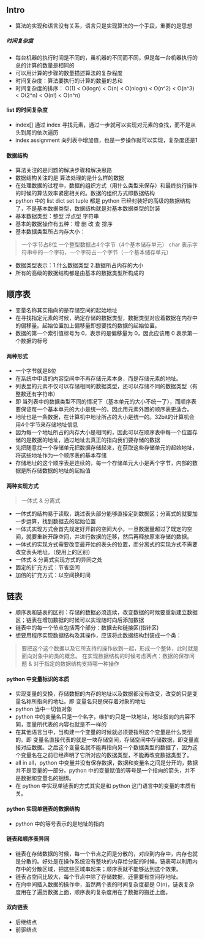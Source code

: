 ## Intro
+ 算法的实现和语言没有关系，语言只是实现算法的一个手段，重要的是思想
##### 时间复杂度
+ 每台机器的执行时间是不同的，虽机器的不同而不同，但是每一台机器执行的总的计算的数量是相同的
+ 可以用计算的步骤的数量描述算法的复杂程度
+ 时间复杂度：算法要执行的计算的数量的总和
+ 时间复杂度的排序：
O(1) < O(logn) < O(n) < O(nlogn) < O(n^2) < O(n^3) < O(2^n) < O(n!) < O(n^n)
#### list 的时间复杂度
+ index[] 通过 index 寻找元素，通过一步就可以实现对元素的查找，而不是从头到尾的依次遍历
+ index assignment 向列表中增加值，也是一步操作就可以实现，复杂度还是1
#### 数据结构
+ 算法关注的是问题的解决步骤和解决思路
+ 数据结构关注的是 算法处理的是什么样的数据
+ 在处理数据的过程中，数据的组织方式（用什么类型来保存）和最终执行操作的时候的算法效率紧密相关的。数据的组织方式即数据结构
+ python 中的 list dict set tuple 都是 python 已经封装好的高级的数据结构了，不是基本数据类型，数据结构就是对基本数据类型的封装
+ 基本数据类型：整型 浮点型 字符串
+ 基本的数据操作有五种：增 删 改 查 排序
+ 基本数据类型所占内存大小：
> 一个字节占8位
> 一个整型数据占4个字节（4个基本储存单元）
char 表示字符串中的一个字符，一个字符占一个字节（一个基本储存单元）
+ 数据类型表示：1.什么数据类型 2.数据所占内存的大小
+ 所有的高级的数据结构都是由基本的数据类型所构成的

## 顺序表
+ 变量名称其实指向的是存储空间的起始地址
+ 在寻找指定元素的时候，确定存储的数据类型，数据类型对应着数据在内存中的偏移量。起始位置加上偏移量即想要找的数据的起始位置。
+ 数据的第一个索引值标号为 0，表示的是偏移量为 0，因此应该用 0 表示第一个数据的标号
#### 两种形式
+ 一个字节就是8位 
+ 在系统中申请的内容空间中不再存储元素本身，而是存储元素的地址。
+ 列表里的元素不仅可以存储相同的数据类型，还可以存储不同的数据类型（有整数还有字符串）
+ 即 当列表中的数据类型不同的情况下（基本单元的大小不统一了），而顺序表要保证每一个基本单元的大小是统一的，因此用元素外置的顺序表更适合。
+ 地址也是一条数据，在计算机中地址所占的大小是统一的。32bit的计算机会用4个字节来存储地址信息
+ 因为每一个地址所占的内存大小是相同的，因此可以在顺序表中每一个位置存储的是数据的地址，通过地址去真正的指向我们要存储的数据
+ 先把随意找一个存储单元把数据存储起来，在获取这些存储单元的起始地址，将这些地址作为一个顺序表的基本存储
+ 存储地址的这个顺序表是连续的，每一个存储单元大小是两个字节，内部的数据是所存储数据的地址的起始值
#### 两种实现方式
> 一体式 & 分离式
+ 一体式的结构易于读取，跳过表头部分能够直接定到数据区；分离式的就要加一步运算，找到数据去的起始位置
+ 一体式实现方式会首先规定好开辟的空间大小，一旦数据量超过了既定的空间，就要重新开辟空间，并进行数据的迁移，然后再释放原来存储的数据。
+ 一体式的实现方式需要改变最开始的表头的位置，而分离式的实现方式不需要改变表头地址。（使用上的区别）
+ 一体式 & 分离式实现方式的异同之处
+ 固定的扩充方式：节省空间
+ 加倍的扩充方式：以空间换时间

## 链表
+ 顺序表和链表的区别：存储的数据必须连续，改变数据的时候要重新建立数据区；链表在增加数据的时候可以实现随时向后添加数据
+ 链表中的每一个节点包括两个部分：数据去和链接区(指针区)
+ 想要用程序实现数据结构及其操作，应该将此数据结构封装成一个类：
> 要把这个这个数据以及它所支持的操作放到一起，形成一个整体，此时就是面向对象中的类的概念。
> 在实现数据结构的时候考虑两点：数据的保存问题 & 对于指定的数据结构支持哪一种操作
#### python 中变量标识的本质
+ 实现变量的交换，存储数据的内存的地址以及数据都没有改变，改变的只是变量名称所指向的地址。即 变量名只是保存着对象的地址
+ python 当中一切皆对象
+ python 中的变量名只是一个名字，维护的只是一块地址，地址指向的内容不同，变量所代表的内容也就是不一样的
+ 在其他语言当中，当构建一个变量的时候就必须要指明这个变量是什么类型的。即 变量名直接代表的就是一块存储空间，存储空间中存储数据，即变量直接对应数据。之后这个变量名就不能再指向另一个数据类型的数据了，因为这个变量名在之前已经声明了它所对应的数据类型，不能再改变数据类型了。
+ all in all，python 中变量并没有保存数据，数据和变量名之间是分开的，数据并不是变量的一部分。python 中的变量赋值的等号是一个指向的箭头，并不是数据和变量名的捆绑。
+ 在 python 中实现单链表的方式其实是和 python 这门语言中的变量的本质有关。
#### python 实现单链表的数据结构
+ python 中的等号表示的是地址的指向
#### 链表和顺序表异同
+ 链表在存储数据的时候，每一个节点之间是分散的，对应到内存中，内存也就是分散的。好处是在操作系统没有整块的内存给分配的时候，链表可以利用内存中的分散区域，把这些区域串起来；顺序表就不能够达到这个效果。
+ 链表占空间比较大，每个节点中除了存储数据，还需要有空间存地址。
+ 在向中间插入数据的操作中，虽然两个表的时间复杂度都是 O(n)，链表复杂度用在了遍历数据上面，顺序表的复杂度用在了数据的搬迁上面。
#### 双向链表
+ 后继结点 
+ 前驱结点 


